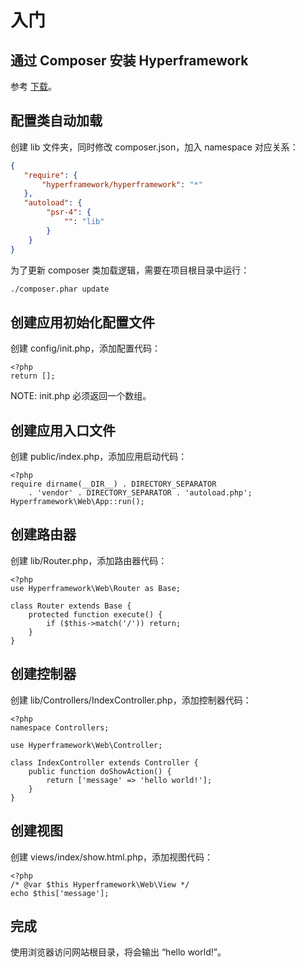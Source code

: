 # 入门

## 通过 Composer 安装 Hyperframework
参考 [下载](/cn/downloads)。

## 配置类自动加载
创建 lib 文件夹，同时修改 composer.json，加入 namespace 对应关系：

```.json
{
   "require": {
       "hyperframework/hyperframework": "*"
   },
   "autoload": {
        "psr-4": {
            "": "lib"
        }
    }
}
```

为了更新 composer 类加载逻辑，需要在项目根目录中运行：

```.bash
./composer.phar update
```

## 创建应用初始化配置文件
创建 config/init.php，添加配置代码：

```.php
<?php
return [];
```

NOTE: init.php 必须返回一个数组。

## 创建应用入口文件
创建 public/index.php，添加应用启动代码：

```.php
<?php
require dirname(__DIR__) . DIRECTORY_SEPARATOR
    . 'vendor' . DIRECTORY_SEPARATOR . 'autoload.php';
Hyperframework\Web\App::run();
```

## 创建路由器
创建 lib/Router.php，添加路由器代码：

```.php
<?php
use Hyperframework\Web\Router as Base;

class Router extends Base {
    protected function execute() {
        if ($this->match('/')) return;
    }
}
```

## 创建控制器
创建 lib/Controllers/IndexController.php，添加控制器代码：

```.php
<?php
namespace Controllers;

use Hyperframework\Web\Controller;

class IndexController extends Controller {
    public function doShowAction() {
        return ['message' => 'hello world!'];
    }
}
```

## 创建视图
创建 views/index/show.html.php，添加视图代码：

```.php
<?php
/* @var $this Hyperframework\Web\View */
echo $this['message'];
```

## 完成
使用浏览器访问网站根目录，将会输出 “hello world!”。
